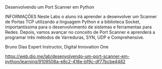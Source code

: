 Desenvolvendo um Port Scanner em Python

INFORMAÇÕES
Neste Labs o aluno irá aprender a desenvolver um Scanner de Portas TCP utilizando a linguagem Python e a biblioteca Socket, importantíssima para o desenvolvimento de sistemas e ferramentas para Redes. Depois, vamos avançar no conceito de Port Scanner e aprenderá a programar três métodos de Varreduras, SYN, UDP e Comprehensive.


Bruno Dias
Expert Instructor, Digital Innovation One 

https://web.dio.me/lab/desenvolvendo-um-port-scanner-em-python/learning/9109508a-e8c2-418e-bf9c-df77bcbe4482
